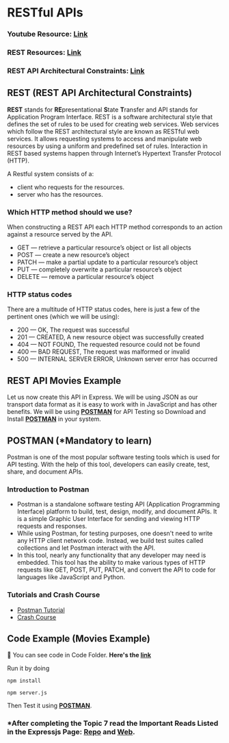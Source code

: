 # RESTful APIs

### Youtube Resource: [Link](https://youtu.be/vjf774RKrLc)

### REST Resources: [Link](https://www.tutorialspoint.com/expressjs/expressjs_restful_apis.htm)

### REST API Architectural Constraints: [Link](https://www.geeksforgeeks.org/rest-api-architectural-constraints/)

## REST (REST API Architectural Constraints)

**REST** stands for **RE**presentational **S**tate **T**ransfer and API stands for Application Program Interface. REST is a software architectural style that defines the set of rules to be used for creating web services. Web services which follow the REST architectural style are known as RESTful web services. It allows requesting systems to access and manipulate web resources by using a uniform and predefined set of rules. Interaction in REST based systems happen through Internet’s Hypertext Transfer Protocol (HTTP).

A Restful system consists of a:

- client who requests for the resources.
- server who has the resources.

### Which HTTP method should we use?

When constructing a REST API each HTTP method corresponds to an action against a resource served by the API.

- GET — retrieve a particular resource’s object or list all objects
- POST — create a new resource’s object
- PATCH — make a partial update to a particular resource’s object
- PUT — completely overwrite a particular resource’s object
- DELETE — remove a particular resource’s object

### HTTP status codes

There are a multitude of HTTP status codes, here is just a few of the pertinent ones (which we will be using):

- 200 — OK, The request was successful
- 201 — CREATED, A new resource object was successfully created
- 404 — NOT FOUND, The requested resource could not be found
- 400 — BAD REQUEST, The request was malformed or invalid
- 500 — INTERNAL SERVER ERROR, Unknown server error has occurred

## REST API Movies Example

Let us now create this API in Express. We will be using JSON as our transport data format as it is easy to work with in JavaScript and has other benefits. We will be using **[POSTMAN](https://www.postman.com/)** for API Testing so Download and Install **[POSTMAN](https://www.postman.com/)** in your system.

## POSTMAN (\*Mandatory to learn)

Postman is one of the most popular software testing tools which is used for API testing. With the help of this tool, developers can easily create, test, share, and document APIs.

### Introduction to Postman

- Postman is a standalone software testing API (Application Programming Interface) platform to build, test, design, modify, and document APIs. It is a simple Graphic User Interface for sending and viewing HTTP requests and responses.
- While using Postman, for testing purposes, one doesn't need to write any HTTP client network code. Instead, we build test suites called collections and let Postman interact with the API.
- In this tool, nearly any functionality that any developer may need is embedded. This tool has the ability to make various types of HTTP requests like GET, POST, PUT, PATCH, and convert the API to code for languages like JavaScript and Python.

### Tutorials and Crash Course

- [Postman Tutorial](https://www.javatpoint.com/postman)
- [Crash Course](https://youtu.be/Iq7eh6DhN6M)

## Code Example (Movies Example)

📁 You can see code in Code Folder. **Here's the [link](https://github.com/iampavangandhi/TheNodeCourse/tree/master/03%20Expressjs/Topic7/Code)**

Run it by doing

```
npm install

npm server.js
```

Then Test it using **[POSTMAN](https://www.postman.com/)**.

### \*After completing the Topic 7 read the Important Reads Listed in the Expressjs Page: [Repo](https://github.com/iampavangandhi/TheNodeCourse/tree/master/03%20Expressjs) and [Web](https://iampavangandhi.github.io/TheNodeCourse/03%20Expressjs/).
